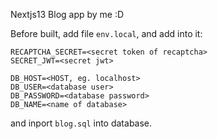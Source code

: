 Nextjs13 Blog app by me :D

Before built, add file `env.local`, and add into it:
```
RECAPTCHA_SECRET=<secret token of recaptcha>
SECRET_JWT=<secret jwt>

DB_HOST=<HOST, eg. localhost>
DB_USER=<database user>
DB_PASSWORD=<database password>
DB_NAME=<name of database>
```

and inport `blog.sql` into database.
